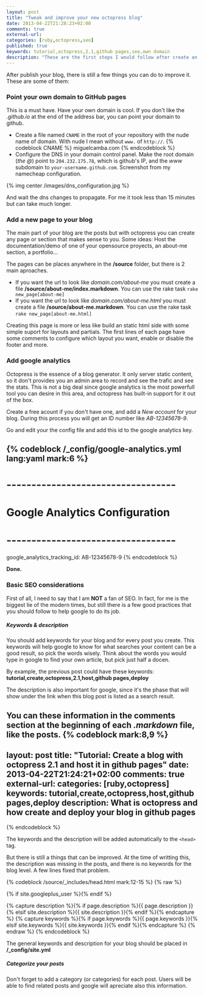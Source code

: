 ```yaml
---
layout: post
title: "Tweak and improve your new octopress blog"
date: 2013-04-22T21:28:23+02:00
comments: true
external-url:
categories: [ruby,octopress,seo]
published: true
keywords: tutorial,octopress,2.1,github pages,seo,own domain
description: "These are the first steps I would follow after create an octopress blog."
---
```


After publish your blog, there is still a few things you can do to improve it. These are some of them:

### Point your own domain to GitHub pages

This is a must have. Have your own domain is cool. If you don't like the _.github.io_ at the end of the address bar,
you can point your domain to github.

* Create a file named `CNAME` in the root of your repository with the nude name of domain. With nude I mean
  without `www.` of `http://`.
  {% codeblock CNAME %}
  miguelcamba.com
  {% endcodeblock %}
* Configure the DNS in your domain control panel. Make the root domain (_the @_) point to `204.232.175.78`, which is
  github's IP, and the _www_ subdomain to `your-username.github.com`. Screenshot from my namecheap configuration.

{% img center /images/dns_configuration.jpg %}

And wait the dns changes to propagate. For me it took less than 15 minutes but can take much longer.

### Add a new page to your blog
The main part of your blog are the posts but with octopress you can create any page or section that makes sense to you.
Some ideas: Host the documentation/demo of one of your opensource proyects, an about-me section, a portfolio...

The pages can be places anywhere in the **/source** folder, but there is 2 main aproaches.

* If you want the url to look like *domain.com/about-me* you must create a file **/source/about-me/index.markdown**.
You can use the rake task `rake new_page[about-me]`
* If you want the url to look like *domain.com/about-me.html* you must create a file **/source/about-me.markdown**.
You can use the rake task `rake new_page[about-me.html]`

Creating this page is more or less like build an static html side with some simple suport for layouts and
partials. The first lines of each page have some comments to configure which layout you want, enable or disable
the footer and more.


### Add google analytics

Octopress is the essence of a blog generator. It only server static content, so it don't provides you
an admin area to record and see the trafic and see the stats. This is not a big deal since google analytics is
the most powerfull tool you can desire in this area, and octopress has built-in support for it out of the box.

Create a free acount if you don't have one, and add a _New account_ for your blog. During this process you
will get an ID number like _AB-12345678-9_.

Go and edit your the config file and add this id to the google analytics key.

{% codeblock /_config/google-analytics.yml lang:yaml mark:6 %}
---
# ---------------------------------- #
#   Google Analytics Configuration   #
# ---------------------------------- #

google_analytics_tracking_id: AB-12345678-9
{% endcodeblock %}

**Done.**

### Basic SEO considerations

First of all, I need to say that I am **NOT** a fan of SEO. In fact, for me is the biggest lie of the modern times, but still
there is a few good practices that you should follow to help google to do its job.

##### Keywords & description
You should add keywords for your blog and for every post you create. This keywords will help google to know
for what searches your content can be a good result, so pick the words wisely. Think about the words you would
type in google to find your own article, but pick just half a docen.

By example, the previous post could have these keywords: **tutorial,create,octopress,2.1,host,github pages,deploy**

The description is also important for google, since it's the phase that will show under the link when this blog post
is listed as a search result.

You can these information in the comments section at the beginning of each _.markdown_ file, like the posts.
{% codeblock mark:8,9 %}
---
layout: post
title: "Tutorial: Create a blog with octopress 2.1 and host it in github pages"
date: 2013-04-22T21:24:21+02:00
comments: true
external-url:
categories: [ruby,octopress]
keywords: tutorial,create,octopress,host,github pages,deploy
description: What is octopress and how create and deploy your blog in github pages
---
{% endcodeblock %}

The keywords and the description will be added automatically to the `<head>` tag.

But there is still a things that can be improved. At the time of writting this, the description was missing
in the posts, and there is no keywords for the blog level. A few lines fixed that problem.

{% codeblock /source/_includes/head.html mark:12-15 %}
{% raw %}
<!DOCTYPE html>
<!--[if IEMobile 7 ]><html class="no-js iem7"><![endif]-->
<!--[if lt IE 9]><html class="no-js lte-ie8"><![endif]-->
<!--[if (gt IE 8)|(gt IEMobile 7)|!(IEMobile)|!(IE)]><!--><html class="no-js" lang="en"><!--<![endif]-->
<head>
  <meta charset="utf-8">
  <title>{% if page.title %}{{ page.title }} - {% endif %}{{ site.title }}</title>
  <meta name="author" content="{{ site.author }}">
  {% if site.googleplus_user %}<link href="https://plus.google.com/{{ site.googleplus_user }}" rel="author">{% endif %}
  <meta name="Generator" content="Jekyll & Octopress (http://octopress.org)">

  {% capture description %}{% if page.description %}{{ page.description }}{% elsif site.description %}{{ site.description }}{% endif %}{% endcapture %}
  <meta name="description" content="{{ description }}">
  {% capture keywords %}{% if page.keywords %}{{ page.keywords }}{% elsif site.keywords %}{{ site.keywords }}{% endif %}{% endcapture %}
  <meta name="keywords" content="{{ keywords }}">
{% endraw %}
{% endcodeblock %}

The general keywords and description for your blog should be placed in **/_config/site.yml**

##### Categorize your posts

Don't forget to add a category (or categories) for each post. Users will be able to find related posts and google
will apreciate also this information.
